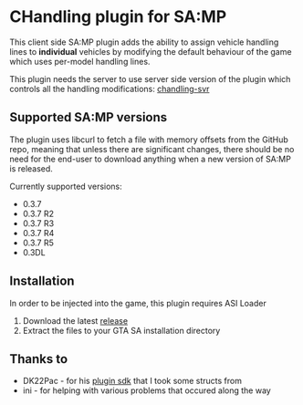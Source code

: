 # CHandling plugin for SA:MP

This client side SA:MP plugin adds the ability to assign vehicle handling lines to **individual** vehicles by modifying the default behaviour of the game which uses per-model handling lines.

This plugin needs the server to use server side version of the plugin which controls all the handling modifications: [chandling-svr](https://github.com/dotSILENT/chandling-svr)

## Supported SA:MP versions
The plugin uses libcurl to fetch a file with memory offsets from the GitHub repo, meaning that unless there are significant changes, there should be no need for the end-user to download anything when a new version of SA:MP is released.

Currently supported versions:  
* 0.3.7
* 0.3.7 R2
* 0.3.7 R3
* 0.3.7 R4
* 0.3.7 R5
* 0.3DL

## Installation
In order to be injected into the game, this plugin requires ASI Loader

1. Download the latest [release](https://github.com/dotSILENT/chandling/releases)
2. Extract the files to your GTA SA installation directory

## Thanks to
* DK22Pac - for his [plugin sdk](https://github.com/DK22Pac/plugin-sdk) that I took some structs from
* ini - for helping with various problems that occured along the way
